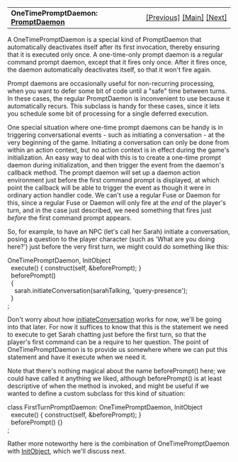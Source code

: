 <table width="100%" data-border="0" data-cellspacing="0"
data-cellpadding="3" data-bgcolor="#C0C0C0">
<colgroup>
<col style="width: 50%" />
<col style="width: 50%" />
</colgroup>
<tbody>
<tr>
<td style="text-align: left;"><strong>OneTimePromptDaemon: <a
href="promptdaemon.htm">PromptDaemon</a><br />
</strong></td>
<td style="text-align: right;"><a href="promptdaemon.htm">[Previous]</a>
<a href="generalintroduction.htm">[Main]</a> <a
href="moduleexecobject.htm">[Next]</a></td>
</tr>
</tbody>
</table>

  
A OneTimePromptDaemon is a special kind of PromptDaemon that
automatically deactivates itself after its first invocation, thereby
ensuring that it is executed only once. A one-time-only prompt daemon is
a regular command prompt daemon, except that it fires only once. After
it fires once, the daemon automatically deactivates itself, so that it
won't fire again.  
  
Prompt daemons are occasionally useful for non-recurring processing,
when you want to defer some bit of code until a "safe" time between
turns. In these cases, the regular PromptDaemon is inconvenient to use
because it automatically recurs. This subclass is handy for these cases,
since it lets you schedule some bit of processing for a single deferred
execution.  
  
One special situation where one-time prompt daemons can be handy is in
triggering conversational events - such as initiating a conversation -
at the very beginning of the game. Initiating a conversation can only be
done from within an action context, but no action context is in effect
during the game's initialization. An easy way to deal with this is to
create a one-time prompt daemon during initialization, and then trigger
the event from the daemon's callback method. The prompt daemon will set
up a daemon action environment just before the first command prompt is
displayed, at which point the callback will be able to trigger the event
as though it were in ordinary action handler code. We can't use a
regular Fuse or Daemon for this, since a regular Fuse or Daemon will
only fire at the *end* of the player's turn, and in the case just
described, we need something that fires just *before* the first command
prompt appears.  
  
So, for example, to have an NPC (let's call her Sarah) initiate a
conversation, posing a question to the player character (such as 'What
are you doing here?') just before the very first turn, we might could do
something like this:  
  
OneTimePromptDaemon, InitObject  
  execute() { construct(self, &beforePrompt); }  
  beforePrompt()   
  {  
    sarah.initiateConversation(sarahTalking, 'query-presence');  
  }  
;  
  
Don't worry about how [initiateConversation](initiateconversation.htm)
works for now, we'll be going into that later. For now it suffices to
know that this is the statement we need to execute to get Sarah chatting
just before the first turn, so that the player's first command can be a
require to her question. The point of OneTimePromptDaemon is to provide
us somewhere where we can put this statement and have it execute when we
need it.  
  
Note that there's nothing magical about the name beforePrompt() here; we
could have called it anything we liked, although beforePrompt() is at
least descriptive of when the method is invoked, and might be useful if
we wanted to define a custom subclass for this kind of situation:  
  
class FirstTurnPromptDaemon: OneTimePromptDaemon, InitObject  
  execute() { construct(self, &beforePrompt); }  
  beforePrompt() {}  
;  
  
Rather more noteworthy here is the combination of OneTimePromptDaemon
with [InitObject](initobject.htm), which we'll discuss next.  
  
  
  
  
  
